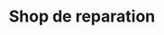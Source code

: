 ---
title: "Shop de reparation"
url: /route-nationale-descahos/shop-de-reparation/
shop: Elektronik
---